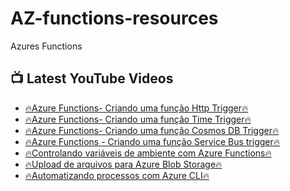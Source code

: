 # AZ-functions-resources
Azures Functions

## 📺 Latest YouTube Videos
<!-- YOUTUBE:START -->
- [🔥Azure Functions- Criando uma função Http Trigger🔥](https://youtu.be/7bitsBBrfus)
- [🔥Azure Functions- Criando uma função Time Trigger🔥](https://youtu.be/ZeQ_JQ3JS1g)
- [🔥Azure Functions- Criando uma função Cosmos DB Trigger🔥](https://youtu.be/XCYpKWqWOf0)
- [🔥Azure Functions - Criando uma função Service Bus trigger🔥](https://youtu.be/DUWvoLJQmQs)
- [🔥Controlando variáveis de ambiente com Azure Functions🔥](https://youtu.be/Y5AKQWjZtJk)
- [🔥Upload de arquivos para Azure Blob Storage🔥](https://youtu.be/zyVtdkt_Kig)
- [🔥Automatizando processos com Azure CLI🔥](https://youtu.be/wU7xb3rAkWc)
<!-- YOUTUBE:END -->
